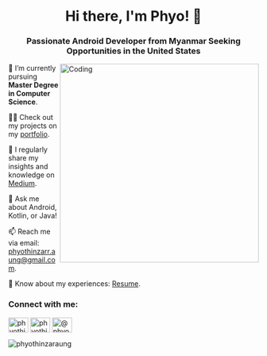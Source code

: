 <h1 align="center">Hi there, I'm Phyo! 👋</h1>

<h3 align="center">Passionate Android Developer from Myanmar Seeking Opportunities in the United States</h3>

<img align="right" alt="Coding" width="400" src="https://user-images.githubusercontent.com/74038190/236119160-976a0405-caa7-470c-9356-16d43402ea0a.gif">

<p align="left">🌱 I’m currently pursuing <b>Master Degree in Computer Science</b>.</p>

<p align="left">👨‍💻 Check out my projects on my <a href="https://phyothinzaraung.github.io" target="_blank">portfolio</a>.</p>

<p align="left">📝 I regularly share my insights and knowledge on <a href="https://medium.com/@phyothinzaraung" target="_blank">Medium</a>.</p>

<p align="left">💬 Ask me about Android, Kotlin, or Java!</p>

<p align="left">📫 Reach me via email: <a href="mailto:phyothinzarr.aung@gmail.com">phyothinzarr.aung@gmail.com</a>.</p>

<p align="left">📄 Know about my experiences: <a href="https://phyothinzaraung.github.io/assets/img/PTZA_Resume.pdf" target="_blank">Resume</a>.</p>

<h3 align="left">Connect with me:</h3>
<p align="left">
<a href="https://twitter.com/phyothinzaraung" target="blank"><img align="center" src="https://raw.githubusercontent.com/rahuldkjain/github-profile-readme-generator/master/src/images/icons/Social/twitter.svg" alt="phyothinzaraung" height="30" width="40" /></a>
<a href="https://linkedin.com/in/phyothinzaraung" target="blank"><img align="center" src="https://raw.githubusercontent.com/rahuldkjain/github-profile-readme-generator/master/src/images/icons/Social/linked-in-alt.svg" alt="phyothinzaraung" height="30" width="40" /></a>
<a href="https://medium.com/@phyothinzaraung" target="blank"><img align="center" src="https://raw.githubusercontent.com/rahuldkjain/github-profile-readme-generator/master/src/images/icons/Social/medium.svg" alt="@phyothinzaraung" height="30" width="40" /></a>
</p>

<p align="center">
  <img align="left" src="https://github-readme-stats.vercel.app/api/top-langs?username=phyothinzaraung&show_icons=true&locale=en&layout=compact" alt="phyothinzaraung" />
</p>

<!--<p align="center">&nbsp;<img src="https://github-readme-stats.vercel.app/api?username=phyothinzaraung&show_icons=true&locale=en" alt="phyothinzaraung" /></p>--!>
